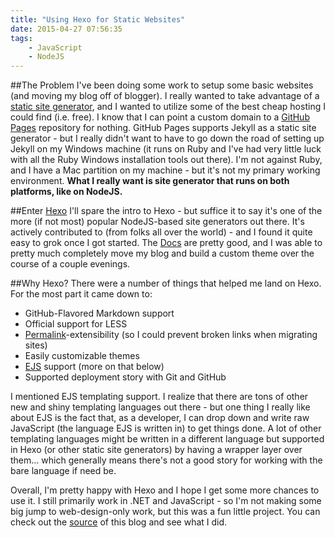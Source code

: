 ```yaml
---
title: "Using Hexo for Static Websites"
date: 2015-04-27 07:56:35
tags:
    - JavaScript
    - NodeJS
---
```


##The Problem
I've been doing some work to setup some basic websites (and moving my blog off of blogger). I really wanted to take advantage of a [static site generator](https://www.staticgen.com/), and I wanted to utilize some of the best cheap hosting I could find (i.e. free). I know that I can point a custom domain to a [GitHub Pages](https://pages.github.com/) repository for nothing. GitHub Pages supports Jekyll as a static site generator - but I really didn't want to have to go down the road of setting up Jekyll on my Windows machine (it runs on Ruby and I've had very little luck with all the Ruby Windows installation tools out there). I'm not against Ruby, and I have a Mac partition on my machine - but it's not my primary working environment. **What I really want is site generator that runs on both platforms, like on NodeJS.**

##Enter [Hexo](https://www.hexo.io)
I'll spare the intro to Hexo - but suffice it to say it's one of the more (if not most) popular NodeJS-based site generators out there. It's actively contributed to (from folks all over the world) - and I found it quite easy to grok once I got started. The [Docs](https://hexo.io/docs/) are pretty good, and I was able to pretty much completely move my blog and build a custom theme over the course of a couple evenings.

##Why Hexo?
There were a number of things that helped me land on Hexo. For the most part it came down to: 
* GitHub-Flavored Markdown support
* Official support for LESS
* [Permalink](https://hexo.io/docs/permalinks.html)-extensibility (so I could prevent broken links when migrating sites)
* Easily customizable themes
* [EJS](http://ejs.co/) support (more on that below)
* Supported deployment story with Git and GitHub

I mentioned EJS templating support. I realize that there are tons of other new and shiny templating languages out there - but one thing I really like about EJS is the fact that, as a developer, I can drop down and write raw JavaScript (the language EJS is written in) to get things done. A lot of other templating languages might be written in a different language but supported in Hexo (or other static site generators) by having a wrapper layer over them... which generally means there's not a good story for working with the bare language if need be. 

Overall, I'm pretty happy with Hexo and I hope I get some more chances to use it. I still primarily work in .NET and JavaScript - so I'm not making some big jump to web-design-only work, but this was a fun little project. You can check out the [source](https://github.com/ericmbarnard/ericmbarnard.github.io-hexo) of this blog and see what I did.